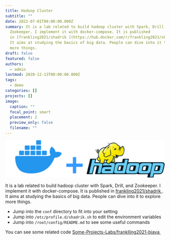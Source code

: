 ```yaml
---
title: Hadoop Cluster
subtitle: ""
date: 2022-07-01T00:00:00.000Z
summary: It is a lab related to build hadoop cluster with Spark, Drill, and
  Zookeeper. I implement it with docker-compose. It is published
  in [frankling2021/shadrik ](https://hub.docker.com/r/frankling2021/shadrik).
  It aims at studying the basics of big data. People can dive into it to explore
  more things.
draft: false
featured: false
authors:
  - admin
lastmod: 2020-12-13T00:00:00.000Z
tags:
  - demo
categories: []
projects: []
image:
  caption: ""
  focal_point: smart
  placement: 2
  preview_only: false
  filename: ""
---
```

![](docker.png)

It is a lab related to build hadoop cluster with Spark, Drill, and Zookeeper. I implement it with docker-compose. It is published in [frankling2021/shadrik ](https://hub.docker.com/r/frankling2021/shadrik). It aims at studying the basics of big data. People can dive into it to explore more things.

* Jump into the `conf` directory to fit into your setting
* Jump into `/etc/profile.d/shadrik.sh` to edit the environment variables
* Jump into `/root/config/README.md` to see some useful commands

You can see some related code [Some-Projects-Labs/franklling2021-bjava ](https://github.com/frankling2020/Some-Projects-Labs/tree/main/franklling2021-bjava)